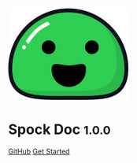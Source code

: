 ![logo](_media/icon.svg)

# Spock Doc <small>1.0.0</small>

[GitHub](https://github.com/leozhang2018/spock-doc)
[Get Started](#spock-doc)
